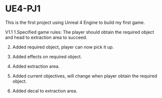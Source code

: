 # UE4-PJ1
This is the first project using Unreal 4 Engine to build my first game.

V1.1
1.Specified game rules:
The player should obtain the required object and head to extraction area to succeed.

2. Added required object, player can now pick it up.

3. Added effects on required object.

4. Added extraction area.

5. Added current objectives, will change when player obtain the required object.

6. Added decal to extraction area.
